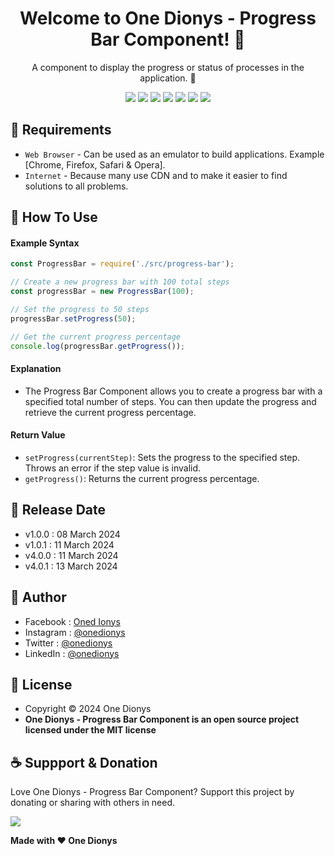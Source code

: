 <h1 align="center">Welcome to One Dionys - Progress Bar Component! 👋 </h1>

<p align="center">A component to display the progress or status of processes in the application. 💖 </p>

<p align="center">
<img src="https://img.shields.io/github/contributors/onedionys/onedionys-progress-bar-component?style=flat-square">
<img src="https://img.shields.io/github/issues/onedionys/onedionys-progress-bar-component?style=flat-square">
<img src="https://img.shields.io/github/stars/onedionys/onedionys-progress-bar-component?style=flat-square"> 
<img src="https://img.shields.io/github/forks/onedionys/onedionys-progress-bar-component?style=flat-square">
<img src="https://img.shields.io/github/last-commit/onedionys/onedionys-progress-bar-component.svg?style=flat-square">
<img src="https://img.shields.io/github/languages/code-size/onedionys/onedionys-progress-bar-component?style=flat-square">
<img src="https://img.shields.io/github/license/onedionys/onedionys-progress-bar-component?style=flat-square">
</p>

## 💾 Requirements

* `Web Browser` - Can be used as an emulator to build applications. Example [Chrome, Firefox, Safari & Opera].
* `Internet` - Because many use CDN and to make it easier to find solutions to all problems.

## 🎯 How To Use

#### Example Syntax

```javascript
const ProgressBar = require('./src/progress-bar');

// Create a new progress bar with 100 total steps
const progressBar = new ProgressBar(100);

// Set the progress to 50 steps
progressBar.setProgress(50);

// Get the current progress percentage
console.log(progressBar.getProgress());
```

#### Explanation

* The Progress Bar Component allows you to create a progress bar with a specified total number of steps. You can then update the progress and retrieve the current progress percentage.

#### Return Value

* `setProgress(currentStep)`: Sets the progress to the specified step. Throws an error if the step value is invalid.
* `getProgress()`: Returns the current progress percentage.

## 📆 Release Date

* v1.0.0 : 08 March 2024
* v1.0.1 : 11 March 2024
* v4.0.0 : 11 March 2024
* v4.0.1 : 13 March 2024

## 🧑 Author

* Facebook : <a href="https://www.facebook.com/theonedionys"> Oned Ionys</a>
* Instagram : <a href="https://www.instagram.com/onedionys/"> @onedionys</a>
* Twitter : <a href="https://twitter.com/onedionys"> @onedionys</a>
* LinkedIn :  <a href="https://www.linkedin.com/in/onedionys/"> @onedionys</a>

## 📝 License

* Copyright © 2024 One Dionys
* **One Dionys - Progress Bar Component is an open source project licensed under the MIT license**

## ☕️ Suppport & Donation

Love One Dionys - Progress Bar Component? Support this project by donating or sharing with others in need.

<a href="https://www.buymeacoffee.com/onedionys"><img src="https://img.shields.io/badge/Buy_Me_A_Coffee-FFDD00?style=for-the-badge&logo=buy-me-a-coffee&logoColor=black"/> </a>

**Made with ❤️ One Dionys**
